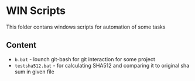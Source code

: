 # WIN Scripts
This folder contans windows scripts for automation of some tasks

## Content

- `b.bat` - lounch git-bash for git interaction for some project
- `testsha512.bat` - for calculating SHA512 and comparing it to original sha sum in given file
